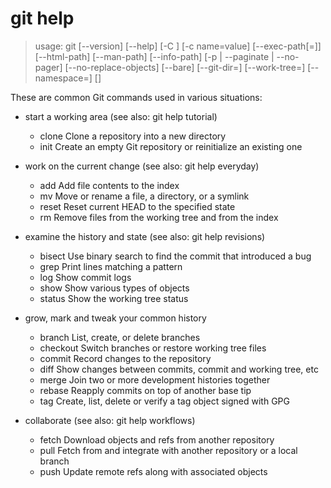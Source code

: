 #  git help

>usage: git [--version] [--help] [-C <path>] [-c name=value]
           [--exec-path[=<path>]] [--html-path] [--man-path] [--info-path]
           [-p | --paginate | --no-pager] [--no-replace-objects] [--bare]
           [--git-dir=<path>] [--work-tree=<path>] [--namespace=<name>]
           <command> [<args>]

These are common Git commands used in various situations:

* start a working area (see also: git help tutorial)
   * clone      Clone a repository into a new directory
   * init       Create an empty Git repository or reinitialize an existing one

* work on the current change (see also: git help everyday)
   * add        Add file contents to the index
   * mv         Move or rename a file, a directory, or a symlink
   * reset      Reset current HEAD to the specified state
   * rm         Remove files from the working tree and from the index

* examine the history and state (see also: git help revisions)
   * bisect     Use binary search to find the commit that introduced a bug
   * grep       Print lines matching a pattern
   * log        Show commit logs
   * show       Show various types of objects
   * status     Show the working tree status

* grow, mark and tweak your common history
   * branch     List, create, or delete branches
   * checkout   Switch branches or restore working tree files
   * commit     Record changes to the repository
   * diff       Show changes between commits, commit and working tree, etc
   * merge      Join two or more development histories together
   * rebase     Reapply commits on top of another base tip
   * tag        Create, list, delete or verify a tag object signed with GPG

* collaborate (see also: git help workflows)
   * fetch      Download objects and refs from another repository
   * pull       Fetch from and integrate with another repository or a local branch
   * push       Update remote refs along with associated objects
